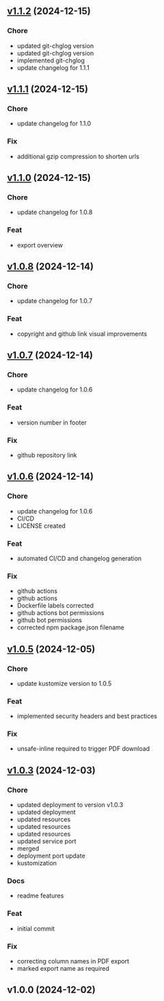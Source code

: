 
<a name="v1.1.2"></a>
## [v1.1.2](https://github.com/michaelvlaar/ppl-calculations/compare/v1.1.1...v1.1.2) (2024-12-15)

### Chore

* updated git-chglog version
* updated git-chglog version
* implemented git-chglog
* update changelog for 1.1.1


<a name="v1.1.1"></a>
## [v1.1.1](https://github.com/michaelvlaar/ppl-calculations/compare/v1.1.0...v1.1.1) (2024-12-15)

### Chore

* update changelog for 1.1.0

### Fix

* additional gzip compression to shorten urls


<a name="v1.1.0"></a>
## [v1.1.0](https://github.com/michaelvlaar/ppl-calculations/compare/v1.0.8...v1.1.0) (2024-12-15)

### Chore

* update changelog for 1.0.8

### Feat

* export overview


<a name="v1.0.8"></a>
## [v1.0.8](https://github.com/michaelvlaar/ppl-calculations/compare/v1.0.7...v1.0.8) (2024-12-14)

### Chore

* update changelog for 1.0.7

### Feat

* copyright and github link visual improvements


<a name="v1.0.7"></a>
## [v1.0.7](https://github.com/michaelvlaar/ppl-calculations/compare/v1.0.6...v1.0.7) (2024-12-14)

### Chore

* update changelog for 1.0.6

### Feat

* version number in footer

### Fix

* github repository link


<a name="v1.0.6"></a>
## [v1.0.6](https://github.com/michaelvlaar/ppl-calculations/compare/v1.0.5...v1.0.6) (2024-12-14)

### Chore

* update changelog for 1.0.6
* CI/CD
* LICENSE created

### Feat

* automated CI/CD and changelog generation

### Fix

* github actions
* github actions
* Dockerfile labels corrected
* github actions bot permissions
* github bot permissions
* corrected npm package.json filename


<a name="v1.0.5"></a>
## [v1.0.5](https://github.com/michaelvlaar/ppl-calculations/compare/v1.0.3...v1.0.5) (2024-12-05)

### Chore

* update kustomize version to 1.0.5

### Feat

* implemented security headers and best practices

### Fix

* unsafe-inline required to trigger PDF download


<a name="v1.0.3"></a>
## [v1.0.3](https://github.com/michaelvlaar/ppl-calculations/compare/v1.0.0...v1.0.3) (2024-12-03)

### Chore

* updated deployment to version v1.0.3
* updated deployment
* updated resources
* updated resources
* updated resources
* updated service port
* merged
* deployment port update
* kustomization

### Docs

* readme features

### Feat

* initial commit

### Fix

* correcting column names in PDF export
* marked export name as required


<a name="v1.0.0"></a>
## v1.0.0 (2024-12-02)

